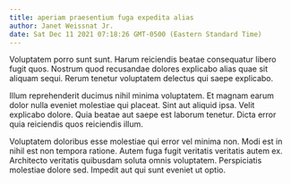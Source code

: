 ```yaml
---
title: aperiam praesentium fuga expedita alias
author: Janet Weissnat Jr.
date: Sat Dec 11 2021 07:18:26 GMT-0500 (Eastern Standard Time)
---
```

Voluptatem porro sunt sunt. Harum reiciendis beatae consequatur libero fugit quos. Nostrum quod recusandae dolores explicabo alias quae sit aliquam sequi. Rerum tenetur voluptatem delectus qui saepe explicabo.

 Illum reprehenderit ducimus nihil minima voluptatem. Et magnam earum dolor nulla eveniet molestiae qui placeat. Sint aut aliquid ipsa. Velit explicabo dolore. Quia beatae aut saepe est laborum tenetur. Dicta error quia reiciendis quos reiciendis illum.

 Voluptatem doloribus esse molestiae qui error vel minima non. Modi est in nihil est non tempora ratione. Autem fuga fugit veritatis veritatis autem ex. Architecto veritatis quibusdam soluta omnis voluptatem. Perspiciatis molestiae dolore sed. Impedit aut qui sunt eveniet ut optio.